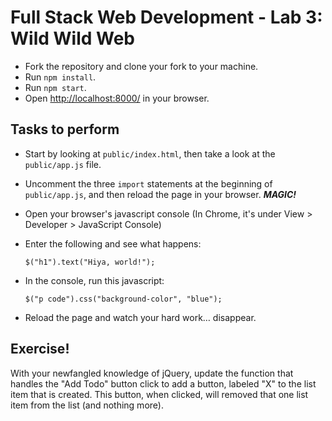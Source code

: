 # Full Stack Web Development - Lab 3: Wild Wild Web

* Fork the repository and clone your fork to your machine.
* Run `npm install`.
* Run `npm start`.
* Open [http://localhost:8000/](http://localhost:8000) in your browser.

## Tasks to perform

* Start by looking at `public/index.html`, then take a look at the `public/app.js` file.
* Uncomment the three `import` statements at the beginning of `public/app.js`, and then reload the page in your browser. _**MAGIC!**_
* Open your browser's javascript console (In Chrome, it's under View > Developer > JavaScript Console)
* Enter the following and see what happens:

      $("h1").text("Hiya, world!");

* In the console, run this javascript:

      $("p code").css("background-color", "blue");
* Reload the page and watch your hard work… disappear.

## Exercise!

With your newfangled knowledge of jQuery, update the function that handles the "Add Todo" button click to add a button, labeled "X" to the list item that is created. This button, when clicked, will removed that one list item from the list (and nothing more).
